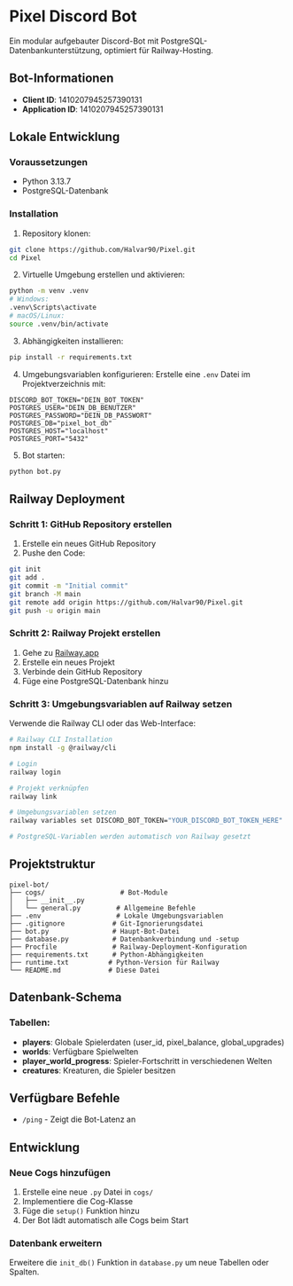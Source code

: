 # Pixel Discord Bot

Ein modular aufgebauter Discord-Bot mit PostgreSQL-Datenbankunterstützung, optimiert für Railway-Hosting.

## Bot-Informationen

- **Client ID**: 1410207945257390131
- **Application ID**: 1410207945257390131

## Lokale Entwicklung

### Voraussetzungen
- Python 3.13.7
- PostgreSQL-Datenbank

### Installation

1. Repository klonen:
```bash
git clone https://github.com/Halvar90/Pixel.git
cd Pixel
```

2. Virtuelle Umgebung erstellen und aktivieren:
```bash
python -m venv .venv
# Windows:
.venv\Scripts\activate
# macOS/Linux:
source .venv/bin/activate
```

3. Abhängigkeiten installieren:
```bash
pip install -r requirements.txt
```

4. Umgebungsvariablen konfigurieren:
Erstelle eine `.env` Datei im Projektverzeichnis mit:
```
DISCORD_BOT_TOKEN="DEIN_BOT_TOKEN"
POSTGRES_USER="DEIN_DB_BENUTZER"
POSTGRES_PASSWORD="DEIN_DB_PASSWORT"
POSTGRES_DB="pixel_bot_db"
POSTGRES_HOST="localhost"
POSTGRES_PORT="5432"
```

5. Bot starten:
```bash
python bot.py
```

## Railway Deployment

### Schritt 1: GitHub Repository erstellen
1. Erstelle ein neues GitHub Repository
2. Pushe den Code:
```bash
git init
git add .
git commit -m "Initial commit"
git branch -M main
git remote add origin https://github.com/Halvar90/Pixel.git
git push -u origin main
```

### Schritt 2: Railway Projekt erstellen
1. Gehe zu [Railway.app](https://railway.app)
2. Erstelle ein neues Projekt
3. Verbinde dein GitHub Repository
4. Füge eine PostgreSQL-Datenbank hinzu

### Schritt 3: Umgebungsvariablen auf Railway setzen
Verwende die Railway CLI oder das Web-Interface:

```bash
# Railway CLI Installation
npm install -g @railway/cli

# Login
railway login

# Projekt verknüpfen
railway link

# Umgebungsvariablen setzen
railway variables set DISCORD_BOT_TOKEN="YOUR_DISCORD_BOT_TOKEN_HERE"

# PostgreSQL-Variablen werden automatisch von Railway gesetzt
```

## Projektstruktur

```
pixel-bot/
├── cogs/                   # Bot-Module
│   ├── __init__.py
│   └── general.py         # Allgemeine Befehle
├── .env                   # Lokale Umgebungsvariablen
├── .gitignore            # Git-Ignorierungsdatei
├── bot.py                # Haupt-Bot-Datei
├── database.py           # Datenbankverbindung und -setup
├── Procfile              # Railway-Deployment-Konfiguration
├── requirements.txt      # Python-Abhängigkeiten
├── runtime.txt          # Python-Version für Railway
└── README.md            # Diese Datei
```

## Datenbank-Schema

### Tabellen:
- **players**: Globale Spielerdaten (user_id, pixel_balance, global_upgrades)
- **worlds**: Verfügbare Spielwelten
- **player_world_progress**: Spieler-Fortschritt in verschiedenen Welten
- **creatures**: Kreaturen, die Spieler besitzen

## Verfügbare Befehle

- `/ping` - Zeigt die Bot-Latenz an

## Entwicklung

### Neue Cogs hinzufügen
1. Erstelle eine neue `.py` Datei in `cogs/`
2. Implementiere die Cog-Klasse
3. Füge die `setup()` Funktion hinzu
4. Der Bot lädt automatisch alle Cogs beim Start

### Datenbank erweitern
Erweitere die `init_db()` Funktion in `database.py` um neue Tabellen oder Spalten.
